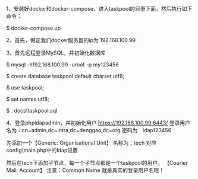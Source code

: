 1、安装好docker和docker-compose，进入taskpool的目录下面，然后执行如下命令：
    
  $ docker-compose up

2、首先，假定我们docker服务器的ip为 192.168.100.99

3、首先远程登录MySQL，并初始化数据库

$ mysql -h192.168.100.99 -uroot -p my123456

$ create database taskpool default charset utf8;

$ use taskpool;

$ set names utf8;

$ \. docs\taskpool.sql

4、登录phpldapadmin，并初始化用户
https://192.168.100.99:6443/
登录用户名为：cn=admin,dc=intra,dc=denggao,dc=org
密码为：ldap123456

先添加一个【Generic: Organisational Unit】
名称为：tech  对应 config\main.php中的ldap设置

然后在tech下添加子节点，每一个子节点都是一个taskpool的用户。
【Courier Mail: Account】
注意：Common Name 就是真实的登录用户名哦！

